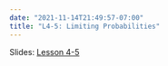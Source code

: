 ```yaml
---
date: "2021-11-14T21:49:57-07:00"
title: "L4-5: Limiting Probabilities"
---
```



Slides: [Lesson 4-5](/3_stochastic_processes_2021/3_stochastic_processes.pdf)